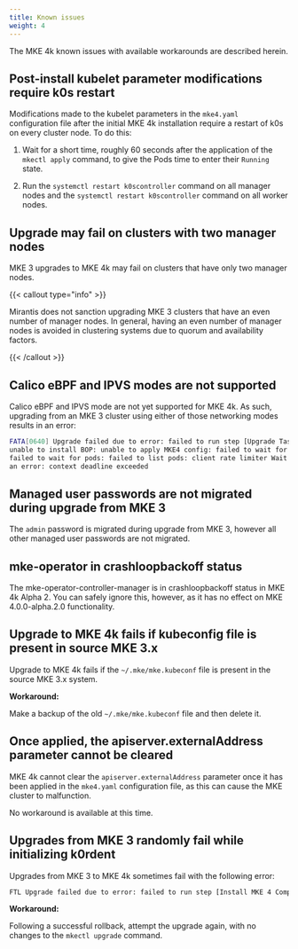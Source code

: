 ```yaml
---
title: Known issues
weight: 4
---
```


The MKE 4k known issues with available workarounds are described herein.

<!--- [BOP-2046] -->

## Post-install kubelet parameter modifications require k0s restart

Modifications made to the kubelet parameters in the `mke4.yaml` configuration
file after the initial MKE 4k installation require a restart of k0s on every
cluster node. To do this:

1. Wait for a short time, roughly 60 seconds after the application of the
   `mkectl apply` command, to give the Pods time to enter their `Running` state.

2. Run the `systemctl restart k0scontroller` command on all manager nodes and
   the  `systemctl restart k0scontroller` command on all worker nodes.

<!--- [BOP-2030] -->

## Upgrade may fail on clusters with two manager nodes

MKE 3 upgrades to MKE 4k may fail on clusters that have only two manager nodes.

{{< callout type="info" >}}

Mirantis does not sanction upgrading MKE 3 clusters that have an even number of
manager nodes. In general, having an even number of manager nodes is avoided in
clustering systems due to quorum and availability factors.

{{< /callout >}}

<!--- [BOP-898][BOP-899] -->

## Calico eBPF and IPVS modes are not supported

Calico eBPF and IPVS mode are not yet supported for MKE 4k. As such, upgrading
from an MKE 3 cluster using either of those networking modes results in an
error:

```sh
FATA[0640] Upgrade failed due to error: failed to run step [Upgrade Tasks]:
unable to install BOP: unable to apply MKE4 config: failed to wait for pods:
failed to wait for pods: failed to list pods: client rate limiter Wait returned
an error: context deadline exceeded
```

<!--- [BOP-947] -->

## Managed user passwords are not migrated during upgrade from MKE 3

The `admin` password is migrated during upgrade from MKE 3, however all other
managed user passwords are not migrated.

<!--- [BOP-964] -->

## mke-operator in crashloopbackoff status

The mke-operator-controller-manager is in crashloopbackoff status in MKE 4k
Alpha 2. You can safely ignore this, however, as it has no effect on MKE
4.0.0-alpha.2.0 functionality.

<!--- [BOP-891] -->

## Upgrade to MKE 4k fails if kubeconfig file is present in source MKE 3.x

Upgrade to MKE 4k fails if the `~/.mke/mke.kubeconf` file is present in the
source MKE 3.x system.

**Workaround:**

Make a backup of the old `~/.mke/mke.kubeconf` file and then delete it.

<!--- [BOP-1528] -->

## Once applied, the apiserver.externalAddress parameter cannot be cleared

MKE 4k cannot clear the `apiserver.externalAddress` parameter once it has been
applied in the `mke4.yaml` configuration file, as this can cause the MKE
cluster to malfunction.

No workaround is available at this time.

<!--- [BOP-2063] -->

## Upgrades from MKE 3 randomly fail while initializing k0rdent

Upgrades from MKE 3 to MKE 4k sometimes fail with the following error:

```bash
FTL Upgrade failed due to error: failed to run step [Install MKE 4 Components]: unable to initialize k0rdent after upgrading to mke4: failed to wait for KCM Manager to be ready: failed to wait for KCM Manager deployment to be ready: context deadline exceeded
```

**Workaround:**

Following a successful rollback, attempt the upgrade again, with no changes to the `mkectl upgrade` command.
